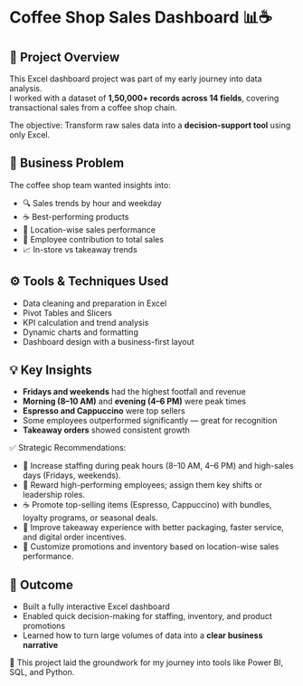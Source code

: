 # Coffee Shop Sales Dashboard 📊☕

## 📖 Project Overview

This Excel dashboard project was part of my early journey into data analysis.  
I worked with a dataset of **1,50,000+ records across 14 fields**, covering transactional sales from a coffee shop chain.

The objective: Transform raw sales data into a **decision-support tool** using only Excel.

## 💼 Business Problem

The coffee shop team wanted insights into:
- 🔍 Sales trends by hour and weekday
- ☕ Best-performing products
- 📍 Location-wise sales performance
- 👥 Employee contribution to total sales
- 📈 In-store vs takeaway trends

## ⚙️ Tools & Techniques Used

- Data cleaning and preparation in Excel  
- Pivot Tables and Slicers  
- KPI calculation and trend analysis  
- Dynamic charts and formatting  
- Dashboard design with a business-first layout

## 💡 Key Insights

- **Fridays and weekends** had the highest footfall and revenue  
- **Morning (8–10 AM)** and **evening (4–6 PM)** were peak times  
- **Espresso and Cappuccino** were top sellers  
- Some employees outperformed significantly — great for recognition  
- **Takeaway orders** showed consistent growth

✅ Strategic Recommendations:
- 📅 Increase staffing during peak hours (8–10 AM, 4–6 PM) and high-sales days (Fridays, weekends).
- 🌟 Reward high-performing employees; assign them key shifts or leadership roles.
- ☕ Promote top-selling items (Espresso, Cappuccino) with bundles, loyalty programs, or seasonal deals.
- 🚀 Improve takeaway experience with better packaging, faster service, and digital order incentives.
- 📍 Customize promotions and inventory based on location-wise sales performance.


## 🎯 Outcome

- Built a fully interactive Excel dashboard  
- Enabled quick decision-making for staffing, inventory, and product promotions  
- Learned how to turn large volumes of data into a **clear business narrative**

📌 This project laid the groundwork for my journey into tools like Power BI, SQL, and Python.  

 
